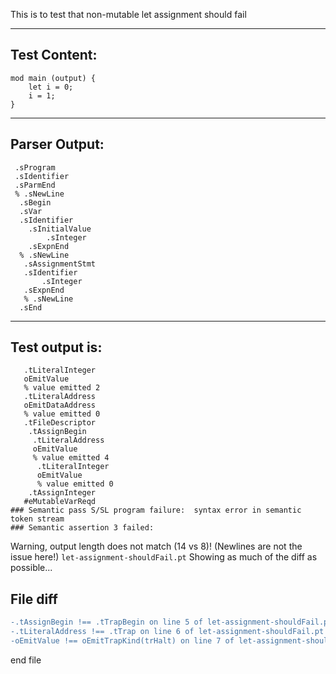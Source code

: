 This is to test that non-mutable let assignment should fail

-------------------------


Test Content: 
-------------------------
```
mod main (output) { 
    let i = 0;
    i = 1;
}
```
------------------------


Parser Output: 
-------------------------
```
 .sProgram
 .sIdentifier
 .sParmEnd
 % .sNewLine
  .sBegin
  .sVar
  .sIdentifier
    .sInitialValue
        .sInteger
    .sExpnEnd
  % .sNewLine
   .sAssignmentStmt
   .sIdentifier
       .sInteger
   .sExpnEnd
   % .sNewLine
  .sEnd

```
------------------------

Test output is: 
-------------------------
```
   .tLiteralInteger
   oEmitValue
   % value emitted 2
   .tLiteralAddress
   oEmitDataAddress
   % value emitted 0
   .tFileDescriptor
    .tAssignBegin
     .tLiteralAddress
     oEmitValue
     % value emitted 4
      .tLiteralInteger
      oEmitValue
      % value emitted 0
    .tAssignInteger
   #eMutableVarReqd
### Semantic pass S/SL program failure:  syntax error in semantic token stream
### Semantic assertion 3 failed: 

```


Warning, output length does not match (14 vs 8)!  (Newlines are not the issue here!) `let-assignment-shouldFail.pt`
Showing as much of the diff as possible...

File diff
-------------------------
```diff
-.tAssignBegin !== .tTrapBegin on line 5 of let-assignment-shouldFail.pt
-.tLiteralAddress !== .tTrap on line 6 of let-assignment-shouldFail.pt
-oEmitValue !== oEmitTrapKind(trHalt) on line 7 of let-assignment-shouldFail.pt

```
end file
